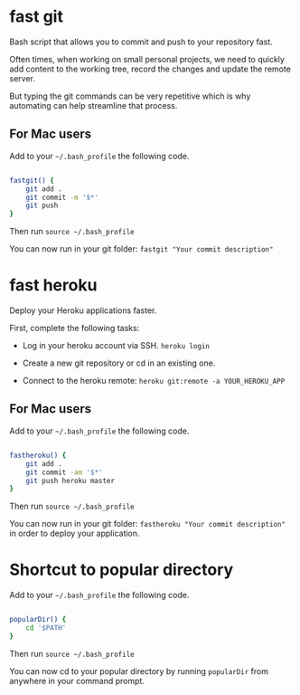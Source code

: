 # fast git
Bash script that allows you to commit and push to your repository fast.

Often times, when working on small personal projects, we need to quickly add content to the working tree, record the changes and update the remote server.

But typing the git commands can be very repetitive which is why automating can help streamline that process.

## For Mac users

Add to your ``` ~/.bash_profile ``` the following code.


```bash

fastgit() {
	git add .
	git commit -m '$*'
	git push
}
```

Then run ```source ~/.bash_profile```

You can now run in your git folder: ```fastgit "Your commit description" ```

# fast heroku

Deploy your Heroku applications faster.

First, complete the following tasks:

* Log in your heroku account via SSH. `heroku login`

* Create a new git repository or cd in an existing one.

* Connect to the heroku remote: `heroku git:remote -a YOUR_HEROKU_APP`

## For Mac users


Add to your ``` ~/.bash_profile ``` the following code.


```bash

fastheroku() {
	git add .
	git commit -am '$*'
	git push heroku master
}
```

Then run ```source ~/.bash_profile```

You can now run in your git folder: ```fastheroku "Your commit description" ``` in order to deploy your application.


# Shortcut to popular directory

Add to your ``` ~/.bash_profile ``` the following code.


```bash

popularDir() {
	cd '$PATH'
}
```

Then run ```source ~/.bash_profile```

You can now cd to your popular directory by running `popularDir` from anywhere in your command prompt.
